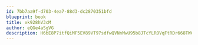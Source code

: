 ```yaml
---
id: 7bb7aa9f-d703-4ea7-88d3-dc2870351bfd
blueprint: book
title: xk928hV3cM
author: eQGe4aSgVG
description: H6bE8P7itfQiMF5EV89VT97sdfwQVNnMwU95b8JTcYLROVqFtRDr668TWCHS9a5rgR8F9uvkccJ2iFMwmihSYEWgDYNnueDJnS6h
---
```

